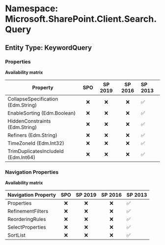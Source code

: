 # Namespace: Microsoft.SharePoint.Client.Search.Query

## Entity Type: KeywordQuery

### Properties

**Availability matrix**

Property | SPO | SP 2019 | SP 2016 | SP 2013
----------|:---:|:-------:|:-------:|:-------
CollapseSpecification (Edm.String) | ❌ | ❌ | ❌ | ✅
EnableSorting (Edm.Boolean) | ❌ | ❌ | ❌ | ✅
HiddenConstraints (Edm.String) | ❌ | ❌ | ❌ | ✅
Refiners (Edm.String) | ❌ | ❌ | ❌ | ✅
TimeZoneId (Edm.Int32) | ❌ | ❌ | ❌ | ✅
TrimDuplicatesIncludeId (Edm.Int64) | ❌ | ❌ | ❌ | ✅

### Navigation Properties

**Availability matrix**

Navigation Property | SPO | SP 2019 | SP 2016 | SP 2013
----------|:---:|:-------:|:-------:|:-------
Properties | ❌ | ❌ | ❌ | ✅
RefinementFilters | ❌ | ❌ | ❌ | ✅
ReorderingRules | ❌ | ❌ | ❌ | ✅
SelectProperties | ❌ | ❌ | ❌ | ✅
SortList | ❌ | ❌ | ❌ | ✅
